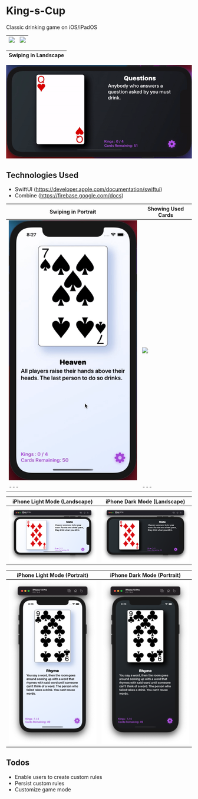 # King-s-Cup
Classic drinking game on iOS/iPadOS

| ![](images/welcomeLight.gif) | ![](images/welcomeDark.gif) |
| --- | --- |

| Swiping in Landscape | 
| --- |
![](images/iPhoneLandscapeDark.gif) 

## Technologies Used
* SwiftUI (https://developer.apple.com/documentation/swiftui)
* Combine (https://firebase.google.com/docs)

| Swiping in Portrait | Showing Used Cards |
| --- | --- |
| ![](images/iPhonePortraitLight.gif) | ![](images/usedcards.gif) |
| --- | --- |

| iPhone Light Mode (Landscape) | iPhone Dark Mode (Landscape) |
| --- | --- |
| ![iPhone 12 Pro Light Mode](images/iPhoneLandscapeLight.png) | ![iPhone 12 Pro Dark Mode](images/iPhoneLandscapeDark.png) |

| iPhone Light Mode (Portrait) | iPhone Dark Mode (Portrait) |
| --- | --- |
| ![iPhone 12 Pro Light Mode](images/iPhonePortraitLight.png) | ![iPhone 12 Pro Dark Mode](images/iPhonePortraitDark.png) |

## Todos
* Enable users to create custom rules 
* Persist custom rules
* Customize game mode
